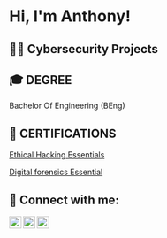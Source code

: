<h1>Hi, I'm Anthony! </h1>

<h2>👨‍💻 Cybersecurity Projects</h2>

<h2> 🎓 DEGREE </h2>

Bachelor Of Engineering (BEng)

<h2> 📄 CERTIFICATIONS </h2>

[Ethical Hacking Essentials](https://www.linkedin.com/posts/nwekeanthonyolisa_informationsecurity-cybersecurity-ciso-activity-7059964929126055938-E-Z_?utm_source=share&utm_medium=member_desktop)

[Digital forensics Essential](https://www.linkedin.com/posts/nwekeanthonyolisa_cyberdefense-cyberawareness-cybercrime-activity-7064949141008711680-8tbb?utm_source=share&utm_medium=member_desktop)


<h2> 🤳 Connect with me:</h2>


[<img align="left" alt="JoshMadakor | Twitter" width="22px" src="https://cdn.jsdelivr.net/npm/simple-icons@v3/icons/twitter.svg" />][twitter]
[<img align="left" alt="JoshMadakor | LinkedIn" width="22px" src="https://cdn.jsdelivr.net/npm/simple-icons@v3/icons/linkedin.svg" />][linkedin]
[<img align="left" alt="JoshMadakor | Instagram" width="22px" src="https://cdn.jsdelivr.net/npm/simple-icons@v3/icons/instagram.svg" />][instagram]

[twitter]: https://twitter.com/jonessleek
[instagram]: https://www.instagram.com/sleek_olisa/
[linkedin]:  https://www.linkedin.com/in/nwekeanthonyolisa/


<!--
Here are some ideas to get you started:

- 🔭 I’m currently working on ...
- 🌱 I’m currently learning ...
- 👯 I’m looking to collaborate on ...
- 🤔 I’m looking for help with ...
- 💬 Ask me about ...
- 📫 How to reach me: ...
- 😄 Pronouns: ...
- ⚡ Fun fact: ...
